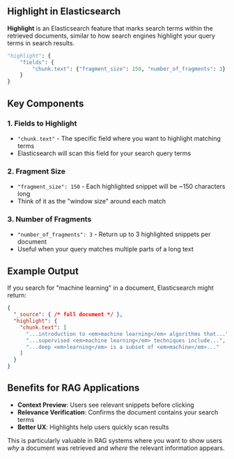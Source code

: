 ## Highlight in Elasticsearch

**Highlight** is an Elasticsearch feature that marks search terms within the retrieved documents, similar to how search engines highlight your query terms in search results.

```python
"highlight": {
    "fields": {
        "chunk.text": {"fragment_size": 150, "number_of_fragments": 3}
    }
}
```

## Key Components

### 1. **Fields to Highlight**
- `"chunk.text"` - The specific field where you want to highlight matching terms
- Elasticsearch will scan this field for your search query terms

### 2. **Fragment Size**
- `"fragment_size": 150` - Each highlighted snippet will be ~150 characters long
- Think of it as the "window size" around each match

### 3. **Number of Fragments**
- `"number_of_fragments": 3` - Return up to 3 highlighted snippets per document
- Useful when your query matches multiple parts of a long text

## Example Output

If you search for "machine learning" in a document, Elasticsearch might return:

```json
{
  "_source": { /* full document */ },
  "highlight": {
    "chunk.text": [
      "...introduction to <em>machine learning</em> algorithms that...",
      "...supervised <em>machine learning</em> techniques include...",
      "...deep <em>learning</em> is a subset of <em>machine</em>..."
    ]
  }
}
```

## Benefits for RAG Applications

- **Context Preview**: Users see relevant snippets before clicking
- **Relevance Verification**: Confirms the document contains your search terms
- **Better UX**: Highlights help users quickly scan results

This is particularly valuable in RAG systems where you want to show users *why* a document was retrieved and *where* the relevant information appears.